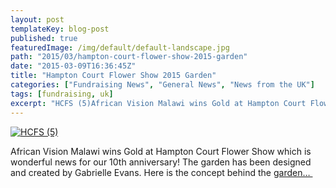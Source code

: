 ```yaml
---
layout: post
templateKey: blog-post
published: true
featuredImage: /img/default/default-landscape.jpg
path: "2015/03/hampton-court-flower-show-2015-garden"
date: "2015-03-09T16:36:45Z"
title: "Hampton Court Flower Show 2015 Garden"
categories: ["Fundraising News", "General News", "News from the UK"]
tags: [fundraising, uk]
excerpt: "HCFS (5)African Vision Malawi wins Gold at Hampton Court Flower Show which is wonderful news for ou..."
---
```


[![HCFS (5)](https://f000.backblazeb2.com/file/avm-wp-uploads/2015/06/HCFS-5-300x224.jpg)](https://f000.backblazeb2.com/file/avm-wp-uploads/2015/06/HCFS-5.jpg)

African Vision Malawi wins Gold at Hampton Court Flower Show which is wonderful news for our 10th anniversary! The garden has been designed and created by Gabrielle Evans. Here is the concept behind the [garden… ](https://www.africanvision.org.uk/garden/ "Hampton Court Flower Show 2015 Garden")
